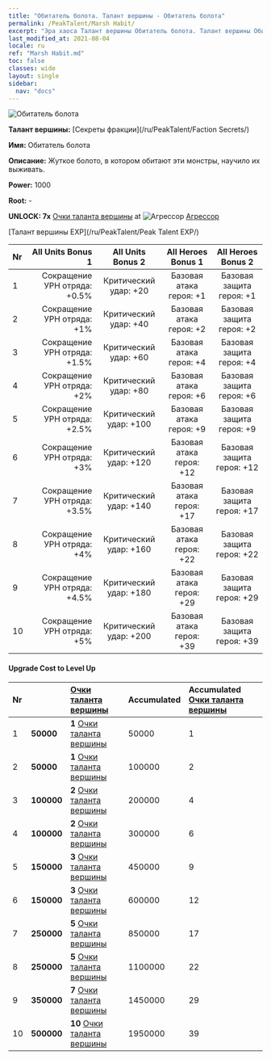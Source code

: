 ```yaml
---
title: "Обитатель болота. Талант вершины - Обитатель болота"
permalink: /PeakTalent/Marsh Habit/
excerpt: "Эра хаоса Талант вершины Обитатель болота. Талант вершины Обитатель болота. Обитатель болота"
last_modified_at: 2021-08-04
locale: ru
ref: "Marsh Habit.md"
toc: false
classes: wide
layout: single
sidebar:
  nav: "docs"
---
```


  ![Обитатель болота](/images/pt/talent_3005.png)

  **Талант вершины:** [Секреты фракции](/ru/PeakTalent/Faction Secrets/)

  **Имя:** Обитатель болота

  **Описание:** Жуткое болото, в котором обитают эти монстры, научило их выживать.

  **Power:** 1000

  **Root:** -

  **UNLOCK: 7x** [Очки таланта вершины](/ItemsRU/con_934/) at ![Агрессор](/images/pt/talent_3004.png) [Агрессор](/ru/PeakTalent/Aggressor/)

  [Талант вершины EXP](/ru/PeakTalent/Peak Talent EXP/)

  | Nr | All Units Bonus 1 | All Units Bonus 2 | All Heroes Bonus 1 | All Heroes Bonus 2 |
  |:---|--------------:|:-------------:|:-------------:|:-------------:|
  | 1 | Сокращение УРН отряда: +0.5% | Критический удар: +20 | Базовая атака героя: +1 | Базовая защита героя: +1 |
  | 2 | Сокращение УРН отряда: +1% | Критический удар: +40 | Базовая атака героя: +2 | Базовая защита героя: +2 |
  | 3 | Сокращение УРН отряда: +1.5% | Критический удар: +60 | Базовая атака героя: +4 | Базовая защита героя: +4 |
  | 4 | Сокращение УРН отряда: +2% | Критический удар: +80 | Базовая атака героя: +6 | Базовая защита героя: +6 |
  | 5 | Сокращение УРН отряда: +2.5% | Критический удар: +100 | Базовая атака героя: +9 | Базовая защита героя: +9 |
  | 6 | Сокращение УРН отряда: +3% | Критический удар: +120 | Базовая атака героя: +12 | Базовая защита героя: +12 |
  | 7 | Сокращение УРН отряда: +3.5% | Критический удар: +140 | Базовая атака героя: +17 | Базовая защита героя: +17 |
  | 8 | Сокращение УРН отряда: +4% | Критический удар: +160 | Базовая атака героя: +22 | Базовая защита героя: +22 |
  | 9 | Сокращение УРН отряда: +4.5% | Критический удар: +180 | Базовая атака героя: +29 | Базовая защита героя: +29 |
  | 10 | Сокращение УРН отряда: +5% | Критический удар: +200 | Базовая атака героя: +39 | Базовая защита героя: +39 |


#### Upgrade Cost to Level Up

  | Nr | <i class="fas fa-coins"/> | [Очки таланта вершины](/ItemsRU/con_934/) | Accumulated <i class="fas fa-coins"/> | Accumulated [Очки таланта вершины](/ItemsRU/con_934/) |
  |:---|:--------------|:-------------|:-------------|:-------------|
  | 1 | **50000** | **1** [Очки таланта вершины](/ItemsRU/con_934/) | 50000 | 1 |
  | 2 | **50000** | **1** [Очки таланта вершины](/ItemsRU/con_934/) | 100000 | 2 |
  | 3 | **100000** | **2** [Очки таланта вершины](/ItemsRU/con_934/) | 200000 | 4 |
  | 4 | **100000** | **2** [Очки таланта вершины](/ItemsRU/con_934/) | 300000 | 6 |
  | 5 | **150000** | **3** [Очки таланта вершины](/ItemsRU/con_934/) | 450000 | 9 |
  | 6 | **150000** | **3** [Очки таланта вершины](/ItemsRU/con_934/) | 600000 | 12 |
  | 7 | **250000** | **5** [Очки таланта вершины](/ItemsRU/con_934/) | 850000 | 17 |
  | 8 | **250000** | **5** [Очки таланта вершины](/ItemsRU/con_934/) | 1100000 | 22 |
  | 9 | **350000** | **7** [Очки таланта вершины](/ItemsRU/con_934/) | 1450000 | 29 |
  | 10 | **500000** | **10** [Очки таланта вершины](/ItemsRU/con_934/) | 1950000 | 39 |
